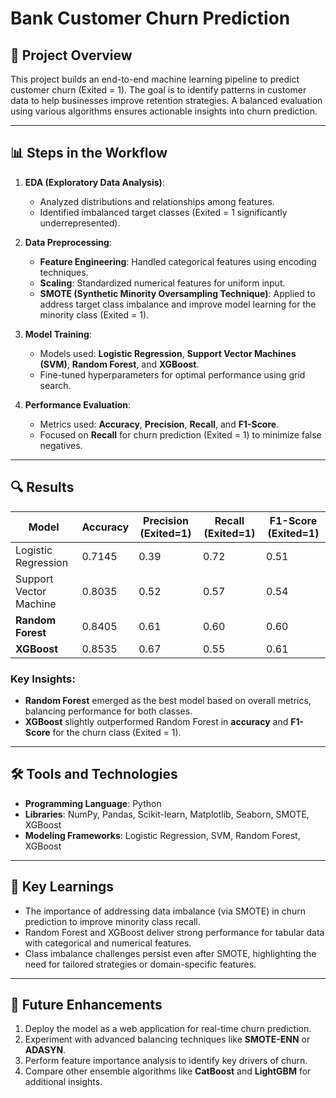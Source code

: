 # Bank Customer Churn Prediction

## 📜 Project Overview
This project builds an end-to-end machine learning pipeline to predict customer churn (Exited = 1). The goal is to identify patterns in customer data to help businesses improve retention strategies. A balanced evaluation using various algorithms ensures actionable insights into churn prediction.

---

## 📊 Steps in the Workflow
1. **EDA (Exploratory Data Analysis)**:
   - Analyzed distributions and relationships among features.
   - Identified imbalanced target classes (Exited = 1 significantly underrepresented).

2. **Data Preprocessing**:
   - **Feature Engineering**: Handled categorical features using encoding techniques.
   - **Scaling**: Standardized numerical features for uniform input.
   - **SMOTE (Synthetic Minority Oversampling Technique)**: Applied to address target class imbalance and improve model learning for the minority class (Exited = 1).

3. **Model Training**:
   - Models used: **Logistic Regression**, **Support Vector Machines (SVM)**, **Random Forest**, and **XGBoost**.
   - Fine-tuned hyperparameters for optimal performance using grid search.

4. **Performance Evaluation**:
   - Metrics used: **Accuracy**, **Precision**, **Recall**, and **F1-Score**.
   - Focused on **Recall** for churn prediction (Exited = 1) to minimize false negatives.

---

## 🔍 Results
| Model                 | Accuracy | Precision (Exited=1) | Recall (Exited=1) | F1-Score (Exited=1) |
|------------------------|----------|-----------------------|--------------------|----------------------|
| Logistic Regression    | 0.7145   | 0.39                  | 0.72               | 0.51                 |
| Support Vector Machine | 0.8035   | 0.52                  | 0.57               | 0.54                 |
| **Random Forest**      | 0.8405   | 0.61                  | 0.60               | 0.60                 |
| **XGBoost**            | 0.8535   | 0.67                  | 0.55               | 0.61                 |

### Key Insights:
- **Random Forest** emerged as the best model based on overall metrics, balancing performance for both classes.
- **XGBoost** slightly outperformed Random Forest in **accuracy** and **F1-Score** for the churn class (Exited = 1).

---

## 🛠️ Tools and Technologies
- **Programming Language**: Python
- **Libraries**: NumPy, Pandas, Scikit-learn, Matplotlib, Seaborn, SMOTE, XGBoost
- **Modeling Frameworks**: Logistic Regression, SVM, Random Forest, XGBoost

---

## 📌 Key Learnings
- The importance of addressing data imbalance (via SMOTE) in churn prediction to improve minority class recall.
- Random Forest and XGBoost deliver strong performance for tabular data with categorical and numerical features.
- Class imbalance challenges persist even after SMOTE, highlighting the need for tailored strategies or domain-specific features.

---

## 🚧 Future Enhancements
1. Deploy the model as a web application for real-time churn prediction.
2. Experiment with advanced balancing techniques like **SMOTE-ENN** or **ADASYN**.
3. Perform feature importance analysis to identify key drivers of churn.
4. Compare other ensemble algorithms like **CatBoost** and **LightGBM** for additional insights.

